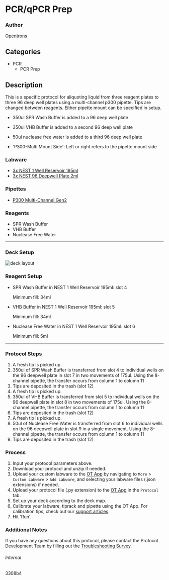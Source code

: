 # PCR/qPCR Prep

### Author
[Opentrons](https://opentrons.com/)
## Categories
* PCR
	* PCR Prep
## Description
This is a specific protocol for aliquoting liquid from three reagent plates to three 96 deep well plates using a multi-channel p300 pipette. Tips are changed between reagents. Either pipette mount can be specified in setup.
* 350ul SPR Wash Buffer is added to a 96 deep well plate
* 350ul VHB Buffer is added to a second 96 deep well plate
* 50ul nuclease free water is added to a third 96 deep well plate

* 'P300-Multi Mount Side': Left or right refers to the pipette mount side

### Labware
* [3x NEST 1 Well Reservoir 195ml](https://shop.opentrons.com/nest-1-well-reservoirs-195-ml/)
* [3x NEST 96 Deepwell Plate 2ml](https://shop.opentrons.com/nest-2-ml-96-well-deep-well-plate-v-bottom/)

### Pipettes
* [P300 Multi-Channel Gen2](https://shop.opentrons.com/8-channel-electronic-pipette/)

### Reagents
* SPR Wash Buffer
* VHB Buffer
* Nuclease Free Water

---

### Deck Setup
![deck layout](https://opentrons-protocol-library-website.s3.amazonaws.com/custom-README-images/3308b4/Screen+Shot+2022-03-27+at+8.43.58+PM.png)

### Reagent Setup
* SPR Wash Buffer in NEST 1 Well Reservoir 195ml: slot 4

	Minimum fill: 34ml
* VHB Buffer in NEST 1 Well Reservoir 195ml: slot 5

	Minimum fill: 34ml
* Nuclease Free Water in NEST 1 Well Reservoir 195ml: slot 6

	Minimum fill: 5ml

---

### Protocol Steps
1. A fresh tip is picked up.
2. 350ul of SPR Wash Buffer is transferred from slot 4 to individual wells on the 96 deepwell plate in slot 7 in two movements of 175ul. Using the 8-channel pipette, the transfer occurs from column 1 to column 11
3. Tips are deposited in the trash (slot 12)
4. A fresh tip is picked up.
5. 350ul of VHB Buffer is transferred from slot 5 to individual wells on the 96 deepwell plate in slot 8 in two movements of 175ul. Using the 8-channel pipette, the transfer occurs from column 1 to column 11
6. Tips are deposited in the trash (slot 12)
7. A fresh tip is picked up.
8. 50ul of Nuclease Free Water is transferred from slot 6 to individual wells on the 96 deepwell plate in slot 9 in a single movement. Using the 8-channel pipette, the transfer occurs from column 1 to column 11
9. Tips are deposited in the trash (slot 12)

### Process
1. Input your protocol parameters above.
2. Download your protocol and unzip if needed.
3. Upload your custom labware to the [OT App](https://opentrons.com/ot-app) by navigating to `More` > `Custom Labware` > `Add Labware`, and selecting your labware files (.json extensions) if needed.
4. Upload your protocol file (.py extension) to the [OT App](https://opentrons.com/ot-app) in the `Protocol` tab.
5. Set up your deck according to the deck map.
6. Calibrate your labware, tiprack and pipette using the OT App. For calibration tips, check out our [support articles](https://support.opentrons.com/en/collections/1559720-guide-for-getting-started-with-the-ot-2).
7. Hit 'Run'.

### Additional Notes
If you have any questions about this protocol, please contact the Protocol Development Team by filling out the [Troubleshooting Survey](https://protocol-troubleshooting.paperform.co/).

###### Internal
3308b4
